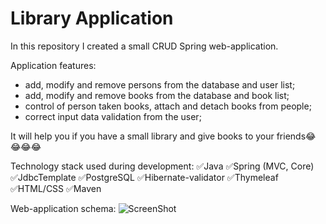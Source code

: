 # Library Application
In this repository I created a small CRUD Spring web-application.
<br />

Application features:
- add, modify and remove persons from the database and user list;
- add, modify and remove books from the database and book list;
- control of person taken books, attach and detach books from people;
- correct input data validation from the user;

It will help you if you have a small library and give books to your friends😂😂😂😂

Technology stack used during development: ✅Java ✅Spring (MVC, Core)
✅JdbcTemplate ✅PostgreSQL ✅Hibernate-validator ✅Thymeleaf ✅HTML/CSS  ✅Maven
<br />

Web-application schema:
![ScreenShot](https://user-images.githubusercontent.com/63511356/184003913-14f534f8-fa37-4a38-9795-9b6263896a2f.png)
